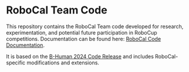 # RoboCal Team Code

This repository contains the RoboCal Team code developed for research, experimentation, and potential future participation in RoboCup competitions. Documentation can be found here: [RoboCal Code Documentation](https://www.notion.so/Robocup-1a77bb65e3df806990a0f5f18871dbb1?source=copy_link).

It is based on the [B-Human 2024 Code Release](https://github.com/bhuman/BHumanCodeRelease) and includes RoboCal-specific modifications and extensions.
